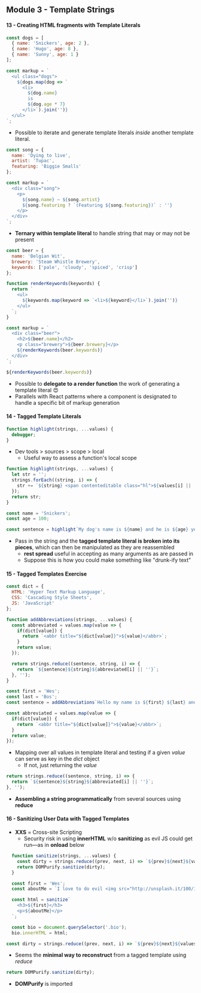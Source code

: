 ## Module 3 - Template Strings

#### 13 - Creating HTML fragments with Template Literals

```js
const dogs = [
  { name: 'Snickers', age: 2 },
  { name: 'Hugo', age: 8 },
  { name: 'Sunny', age: 1 }
];

const markup = `
  <ul class="dogs">
    ${dogs.map(dog => `
      <li>
        ${dog.name}
        is
        ${dog.age * 7}
      </li>`).join('')}
  </ul>
`;
```

+ Possible to iterate and generate template literals _inside_ another template literal.

```js
const song = {
  name: 'Dying to live',
  artist: 'Tupac',
  featuring: 'Biggie Smalls'
};

const markup = `
  <div class="song">
    <p>
      ${song.name} — ${song.artist}
      ${song.featuring ? `(Featuring ${song.featuring})` : ''}
    </p>
  </div>
`;
```

+ __Ternary within template literal__ to handle string that may or may not be present

```js
const beer = {
  name: 'Belgian Wit',
  brewery: 'Steam Whistle Brewery',
  keywords: ['pale', 'cloudy', 'spiced', 'crisp']
};

function renderKeywords(keywords) {
  return `
    <ul>
      ${keywords.map(keyword => `<li>${keyword}</li>`).join('')}
    </ul>
  `;
}

const markup = `
  <div class="beer">
    <h2>${beer.name}</h2>
    <p class="brewery">${beer.brewery}</p>
    ${renderKeywords(beer.keywords)}
  </div>
`;
```

```js
${renderKeywords(beer.keywords)}
```

+ Possible to __delegate to a render function__ the work of generating a template literal 😍
+ Parallels with React patterns where a component  is designated to handle a specific bit of markup generation

#### 14 - Tagged Template Literals

```js
function highlight(strings, ...values) {
  debugger;
}
```
+ Dev tools > sources > scope > local
  + Useful way to assess a function's local scope

```js
function highlight(strings, ...values) {
  let str = '';
  strings.forEach((string, i) => {
    str += `${string} <span contenteditable class="hl">${values[i] || ''}</span>`;
  });
  return str;
}

const name = 'Snickers';
const age = 100;

const sentence = highlight`My dog's name is ${name} and he is ${age} years old`;
```
+ Pass in the string and the __tagged template literal is broken into its pieces__, which can then be manipulated as they are reassembled 
  + __rest spread__ useful in accepting as many arguments as are passed in
  + Suppose this is how you could make something like "drunk-ify text"

#### 15 - Tagged Templates Exercise

```js
const dict = {
  HTML: 'Hyper Text Markup Language',
  CSS: 'Cascading Style Sheets',
  JS: 'JavaScript'
};

function addAbbreviations(strings, ...values) {
  const abbreviated = values.map(value => {
    if(dict[value]) {
      return `<abbr title="${dict[value]}">${value}</abbr>`;
    }
    return value;
  });

  return strings.reduce((sentence, string, i) => {
    return `${sentence}${string}${abbreviated[i] || ''}`;
  }, '');
}

const first = 'Wes';
const last = 'Bos';
const sentence = addAbbreviations`Hello my name is ${first} ${last} and I love to code ${'HTML'}, ${'CSS'} and ${'JS'}`;
```

```js
const abbreviated = values.map(value => {
  if(dict[value]) {
    return `<abbr title="${dict[value]}">${value}</abbr>`;
  }
  return value;
});
```
+ Mapping over all values in template literal and testing if a given _value_ can serve as key in the _dict_ object
  + If not, just returning the _value_

```js
return strings.reduce((sentence, string, i) => {
  return `${sentence}${string}${abbreviated[i] || ''}`;
}, '');
```
+ __Assembling a string programmatically__ from several sources using __reduce__

#### 16 - Sanitizing User Data with Tagged Templates

+ __XXS__ = Cross-site Scripting
  + Security risk in using __innerHTML__ w/o __sanitizing__ as evil JS could get run—as in __onload__ below

```js
  function sanitize(strings, ...values) {
    const dirty = strings.reduce((prev, next, i) => `${prev}${next}${values[i] || ''}`, '');
    return DOMPurify.sanitize(dirty);
  }

  const first = 'Wes';
  const aboutMe = `I love to do evil <img src="http://unsplash.it/100/100?random" onload="alert('you got hacked');" />`;

  const html = sanitize`
    <h3>${first}</h3>
    <p>${aboutMe}</p>
  `;

  const bio = document.querySelector('.bio');
  bio.innerHTML = html;
  ```

  ```js
  const dirty = strings.reduce((prev, next, i) => `${prev}${next}${values[i] || ''}`, '');
  ```
  + Seems the __minimal way to reconstruct__ from a tagged template using _reduce_

```js
return DOMPurify.sanitize(dirty);
```
+ __DOMPurify__ is imported
